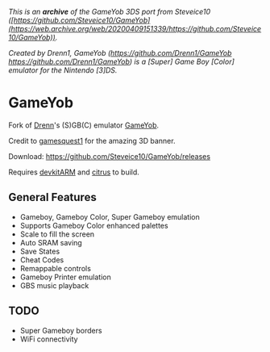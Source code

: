 *This is an **archive** of the GameYob 3DS port from Steveice10 ([https://github.com/Steveice10/GameYob](https://web.archive.org/web/20200409151339/https://github.com/Steveice10/GameYob)).*

*Created by Drenn1, GameYob (https://github.com/Drenn1/GameYob https://github.com/Drenn1/GameYob) is a [Super] Game Boy [Color] emulator for the Nintendo [3]DS.*

# GameYob

Fork of [Drenn](https://github.com/Drenn1/)'s (S)GB(C) emulator [GameYob](https://github.com/Drenn1/GameYob/).

Credit to [gamesquest1](http://gbatemp.net/members/gamesquest1.335456/) for the amazing 3D banner.

Download: https://github.com/Steveice10/GameYob/releases

Requires [devkitARM](http://sourceforge.net/projects/devkitpro/files/devkitARM/) and [citrus](https://github.com/Steveice10/citrus) to build.

## General Features
* Gameboy, Gameboy Color, Super Gameboy emulation
* Supports Gameboy Color enhanced palettes
* Scale to fill the screen
* Auto SRAM saving
* Save States
* Cheat Codes
* Remappable controls
* Gameboy Printer emulation
* GBS music playback

## TODO
* Super Gameboy borders
* WiFi connectivity
